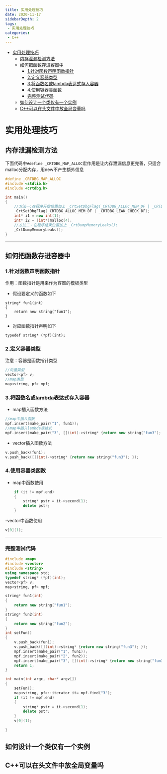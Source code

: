 ```yaml
---
title: 实用处理技巧
date: 2020-11-17
sidebarDepth: 2
tags:
 - 实用处理技巧
categories:
 - C++
---
```

- [实用处理技巧](#实用处理技巧)
  - [内存泄漏检测方法](#内存泄漏检测方法)
  - [如何把函数存进容器中](#如何把函数存进容器中)
    - [1.针对函数声明函数指针](#1针对函数声明函数指针)
    - [2.定义容器类型](#2定义容器类型)
    - [3.将函数名或lambda表达式存入容器](#3将函数名或lambda表达式存入容器)
    - [4.使用容器类函数](#4使用容器类函数)
    - [完整测试代码](#完整测试代码)
  - [如何设计一个类仅有一个实例](#如何设计一个类仅有一个实例)
  - [C++可以在头文件中放全局变量吗](#c可以在头文件中放全局变量吗)
# 实用处理技巧
## 内存泄漏检测方法
下面代码中`#define _CRTDBG_MAP_ALLOC`宏作用是让内存泄漏信息更完善，只适合malloc分配内存，用new不产生额外信息
```cpp
#define _CRTDBG_MAP_ALLOC
#include <stdlib.h>
#include <crtdbg.h>

int main()
{
    //方法一:在程序开始位置加上 _CrtSetDbgFlag(_CRTDBG_ALLOC_MEM_DF | _CRTDBG_LEAK_CHECK_DF);
    _CrtSetDbgFlag(_CRTDBG_ALLOC_MEM_DF | _CRTDBG_LEAK_CHECK_DF);
    int* i1 = new int(1);
    int* i2 = (int*)malloc(4);
    //方法二：在程序结束位置加上 _CrtDumpMemoryLeaks();
    _CrtDumpMemoryLeaks();
}
```
--------------
## 如何把函数存进容器中
### 1.针对函数声明函数指针
作用：函数指针是用来作为容器的模板类型
- 假设要定义的函数如下
```
string* fun1(int)
{
	return new string("fun1");
}
```
- 对应函数指针声明如下
```
typedef string* (*pf)(int);
```
### 2.定义容器类型
注意：容器是函数指针类型
```cpp
//向量类型
vector<pf> v;
//map类型
map<string, pf> mpf;
```
### 3.将函数名或lambda表达式存入容器
- map插入函数方法
```cpp
//map中插入函数
mpf.insert(make_pair("1", fun1));
//map中插入lambda表达式
mpf.insert(make_pair("3", [](int)->string* {return new string("fun3"); }));
```
- vector插入函数方法
```cpp
v.push_back(fun1);
v.push_back([](int)->string* {return new string("fun3"); });
```
### 4.使用容器类函数
- map中函数使用
```cpp
	if (it != mpf.end)
	{
		string* pstr = it->second(1);
		delete pstr;
	}
```
-vector中函数使用
```cpp
v[0](1);
```
------------
### 完整测试代码
```cpp
#include <map>
#include <vector>
#include <string>
using namespace std;
typedef string* (*pf)(int);
vector<pf> v;
map<string, pf> mpf;

string* fun1(int)
{
	return new string("fun1");
}
string* fun2(int)
{
	return new string("fun2");
}
int setFun()
{
	v.push_back(fun1);
	v.push_back([](int)->string* {return new string("fun3"); });
	mpf.insert(make_pair("1", fun1));
	mpf.insert(make_pair("2", fun2));
	mpf.insert(make_pair("3", [](int)->string* {return new string("fun3"); }));
	return 1;
}

int main(int argc, char* argv[])
{
	setFun();
	map<string, pf>::iterator it= mpf.find("3");
	if (it != mpf.end)
	{
		string* pstr = it->second(1);
		delete pstr;
	}
	v[0](1);
	
}
```
## 如何设计一个类仅有一个实例
## C++可以在头文件中放全局变量吗